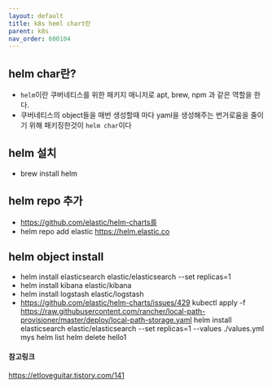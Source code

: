 ```yaml
---
layout: default
title: k8s heml chart란 
parent: k8s
nav_order: 600104
---
```

## helm char란?
* `helm`이란 쿠버네티스를 위한 패키지 매니저로 apt, brew, npm 과 같은 역할을 한다.
* 쿠버네티스의 object들을 매번 생성할때 마다 yaml을 생성해주는 번거로움을 줄이기 위해 패키징한것이 `helm char`이다

## helm 설치
* brew install helm

## helm repo 추가
* https://github.com/elastic/helm-charts를
* helm repo add elastic https://helm.elastic.co

## helm object install
* helm install elasticsearch elastic/elasticsearch --set replicas=1
* helm install kibana elastic/kibana
* helm install logstash elastic/logstash
* https://github.com/elastic/helm-charts/issues/429
  kubectl apply -f https://raw.githubusercontent.com/rancher/local-path-provisioner/master/deploy/local-path-storage.yaml
helm install elasticsearch elastic/elasticsearch --set replicas=1 --values ./values.yml
 mys
helm list
helm delete hello1


#### 참고링크
https://etloveguitar.tistory.com/141
